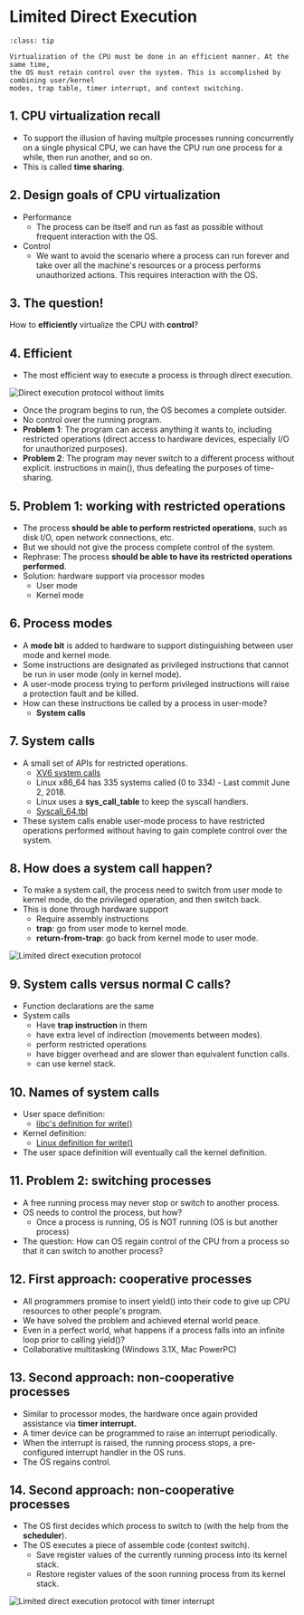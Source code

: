 
# Limited Direct Execution

```{admonition} Key concept
:class: tip

Virtualization of the CPU must be done in an efficient manner. At the same time, 
the OS must retain control over the system. This is accomplished by combining user/kernel
modes, trap table, timer interrupt, and context switching.

```



## 1. CPU virtualization recall
- To support the illusion of having multple processes running concurrently on 
a single physical CPU, we can have the CPU run one process for a while, then run
another, and so on.
- This is called **time sharing**. 


## 2. Design goals of CPU virtualization
- Performance
  - The process can be itself and run as fast as possible without frequent 
  interaction with the OS.
- Control
  - We want to avoid the scenario where a process can run forever and take over 
  all the machine's resources or a process performs unauthorized actions. This 
  requires interaction with the OS. 


## 3. The question!

How to **efficiently** virtualize the CPU with **control**?


## 4. Efficient

- The most efficient way to execute a process is through direct execution. 

![Direct execution protocol without limits](../fig/limited-direct-execution/limited_01.png)

- Once the program begins to run, the OS becomes a complete outsider.
- No control over the running program.
- **Problem 1**: The program can access anything it wants to, including restricted operations 
(direct access to hardware devices, especially I/O for unauthorized purposes).
- **Problem 2**: The program may never switch to a different process without explicit. 
instructions in main(), thus defeating the purposes of time-sharing.

## 5. Problem 1: working with restricted operations
- The process **should be able to perform restricted operations**, such as disk I/O, 
open network connections, etc.
- But we should not give the process complete control of the system.
- Rephrase: The process **should be able to have its restricted operations performed**.
- Solution: hardware support via processor modes
  - User mode
  - Kernel mode

## 6. Process modes
- A **mode bit** is added to hardware to support distinguishing between user mode 
and kernel mode. 
- Some instructions are designated as privileged instructions that cannot be run 
in user mode (only in kernel mode). 
- A user-mode process trying to perform privileged instructions will raise a protection 
fault and be killed. 
- How can these instructions be called by a process in user-mode? 
  - **System calls**


## 7. System calls

- A small set of APIs for restricted operations.
  - [XV6 system calls](https://github.com/mit-pdos/xv6-public/blob/master/syscall.h)
  - Linux x86_64 has 335 systems called (0 to 334) - Last commit June 2, 2018.
  - Linux uses a **sys_call_table** to keep the syscall handlers.
  - [Syscall_64.tbl](https://github.com/torvalds/linux/blob/6f0d349d922ba44e4348a17a78ea51b7135965b1/arch/x86/entry/syscalls/syscall_64.tbl)
- These system calls enable user-mode process to have restricted operations performed 
without having to gain complete control over the system.


## 8. How does a system call happen?

- To make a system call, the process need to switch from user mode to kernel mode, do 
the privileged operation, and then switch back.
- This is done through hardware support
  - Require assembly instructions
  - **trap**: go from user mode to kernel mode.
  - **return-from-trap**: go back from kernel mode to user mode.

![Limited direct execution protocol](../fig/limited-direct-execution/limited_02.png)


## 9. System calls versus normal C calls?

- Function declarations are the same
- System calls
  - Have **trap instruction** in them
  - have extra level of indirection (movements between modes).
  - perform restricted operations
  - have bigger overhead and are slower than equivalent function calls.
  - can use kernel stack.


## 10. Names of system calls

- User space definition:
  - [libc's definition for write()](https://sourceware.org/git/?p=glibc.git;a=blob_plain;f=io/write.c;hb=HEAD)
- Kernel definition:
  - [Linux definition for write()](https://github.com/torvalds/linux/blob/74673fc50babc9be22b32c4ce697fceb51c7671a/include/linux/syscalls.h)
- The user space definition will eventually call the kernel definition.


## 11. Problem 2: switching processes

- A free running process may never stop or switch to another process.
- OS needs to control the process, but how?
  - Once a process is running, OS is NOT running (OS is but another process)
- The question: How can OS regain control of the CPU from a process so that it can switch to another process?


## 12. First approach: cooperative processes

- All programmers promise to insert yield() into their code to give up CPU resources to 
other people's program.
- We have solved the problem and achieved eternal world peace.
- Even in a perfect world, what happens if a process falls into an infinite loop prior 
to calling yield()?
- Collaborative multitasking (Windows 3.1X, Mac PowerPC)


## 13. Second approach: non-cooperative processes

- Similar to processor modes, the hardware once again provided assistance via 
**timer interrupt.**
- A timer device can be programmed to raise an interrupt periodically.
- When the interrupt is raised, the running process stops, a pre-configured 
interrupt handler in the OS runs.
- The OS regains control.


## 14. Second approach: non-cooperative processes

- The OS first decides which process to switch to (with the help from the **scheduler**).
- The OS executes a piece of assemble code (context switch).
  - Save register values of the currently running process into its kernel stack.
  - Restore register values of the soon running process from its kernel stack.

![Limited direct execution protocol with timer interrupt](../fig/limited-direct-execution/limited_03.png)


